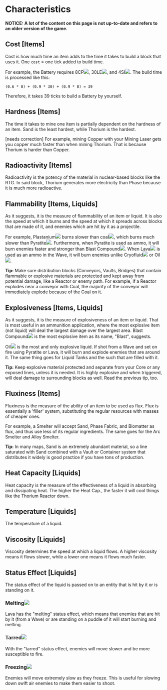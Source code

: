 # Characteristics

**NOTICE: A lot of the content on this page is not up-to-date and refers to an older version of the game.**

## Cost [Items]

Cost is how much time an item adds to the time it takes to build a block that uses it. One `cost` = one tick added to build time.

For example, the Battery requires 8CP<img src="../img/cp.png" id="spr">, 30LE<img src="../img/le.png" id="spr">, and 4SI<img src="../img/si.png" id="spr">. The build time is processed like this:

`(0.6 * 8) + (0.9 * 30) + (0.9 * 8) = 39`

Therefore, it takes 39 ticks to build a Battery by yourself.

## Hardness [Items]

The time it takes to mine one item is partially dependent on the hardness of an item. Sand is the least hardest, while Thorium is the hardest. 

[needs correction] For example, mining Copper with your Mining Laser gets you copper much faster than when mining Thorium. That is because Thorium is harder than Copper. 

## Radioactivity [Items]

Radioactivity is the potency of the material in nuclear-based blocks like the RTG. In said block, Thorium generates more electricity than Phase because it is much more radioactive.

## Flammability [Items, Liquids]

As it suggests, it is the measure of flammability of an item or liquid. It is also the speed at which it burns and the speed at which it spreads across blocks that are made of it, and enemies which are hit by it as a projectile. 

For example, Plastanium<img src="../img/pl.png" id="spr"> burns slower than coal<img src="../img/co.png" id="spr">, which burns much slower than Pyratite<img src="../img/py.png" id="spr">. Furthermore, when Pyratite is used as ammo, it will burn enemies faster and stronger than Blast Compound<img src="../img/bc.png" id="spr">. When Lava<img src="../img/lava.png" id="spr"> is used as an ammo in the Wave, it will burn enemies unlike Cryofluid<img src="../img/cryo.png" id="spr"> or Oil<img src="../img/oil.png" id="spr">.

**Tip:** Make sure distribution blocks (Conveyors, Vaults, Bridges) that contain flammable or explosive materials are protected and kept away from potential damage, like a Reactor or enemy path. For example, if a Reactor explodes near a conveyor with Coal, the majority of the conveyor will immediately explode because of the Coal on it.

## Explosiveness [Items, Liquids]

As it suggests, it is the measure of explosiveness of an item or liquid. That is most useful in an ammunition application, where the most explosive item (not liquid) will deal the largest damage over the largest area. Blast Compound<img src="../img/bc.png" id="spr"> is the most explosive item as its name, "Blast", suggests.

Oil<img src="../img/oil.png" id="spr"> is the most and only explosive liquid. If shot from a Wave and set on fire using Pyratite or Lava, it will burn and explode enemies that are around it. The same thing goes for Liquid Tanks and the such that are filled with it.

**Tip:** Keep explosive material protected and separate from your Core or any exposed lines, unless it is needed. It is highly explosive and when triggered, will deal damage to surrounding blocks as well. Read the previous tip, too.

## Fluxiness [Items]

Fluxiness is the measure of the ability of an item to be used as flux. Flux is essentially a 'filler' system, substituting the regular resources with masses of cheaper ones. 

For example, a Smelter will accept Sand, Phase Fabric, and Biomatter as flux, and thus use less of its regular ingredients. The same goes for the Arc Smelter and Alloy Smelter.

**Tip:** In many maps, Sand is an extremely abundant material, so a line saturated with Sand combined with a Vault or Container system that distributes it widely is good practice if you have tons of production.

## Heat Capacity [Liquids]

Heat capacity is the measure of the effectiveness of a liquid in absorbing and dissipating heat. The higher the Heat Cap., the faster it will cool things like the Thorium Reactor down. 

## Temperature [Liquids]

The temperature of a liquid.

## Viscosity [Liquids]

Viscosity determines the speed at which a liquid flows. A higher viscosity means it flows slower, while a lower one means it flows much faster.

## Status Effect [Liquids]

The status effect of the liquid is passed on to an entity that is hit by it or is standing on it. 

### Melting<img src="../img/lava.png" id="spr">

Lava has the "melting" status effect, which means that enemies that are hit by it (from a Wave) or are standing on a puddle of it will start burning and melting. 

### Tarred<img src="../img/oil.png" id="spr">

With the "tarred" status effect, enemies will move slower and be more susceptible to fire.

### Freezing<img src="../img/cryo.png" id="spr">

Enemies will move extremely slow as they freeze. This is useful for slowing down swift air enemies to make them easier to shoot. 
